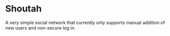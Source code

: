 # Shoutah

A very simple social network that currently only supports manual addition of new users and non-secure log in.